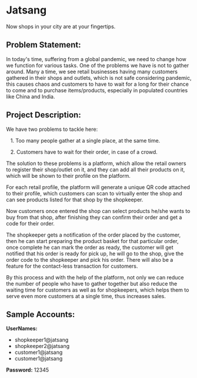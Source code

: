 Jatsang
=======

Now shops in your city are at your fingertips.

Problem Statement: 
-------------------

In today's time, suffering from a global pandemic, we need to change how we function for various tasks. One of the problems we have is not to gather around. Many a time, we see retail businesses having many customers gathered in their shops and outlets, which is not safe considering pandemic, this causes chaos and customers to have to wait for a long for their chance to come and to purchase items/products, especially in populated countries like China and India.

Project Description:
--------------------

We have two problems to tackle here:

   1. Too many people gather at a single place, at the same time.

   2. Customers have to wait for their order, in case of a crowd.

The solution to these problems is a platform, which allow the retail owners to register their shop/outlet on it, and they can add all their products on it, which will be shown to their profile on the platform.

For each retail profile, the platform will generate a unique QR code attached to their profile, which customers can scan to virtually enter the shop and can see products listed for that shop by the shopkeeper.

Now customers once entered the shop can select products he/she wants to buy from that shop, after finishing they can confirm their order and get a code for their order.

The shopkeeper gets a notification of the order placed by the customer, then he can start preparing the product basket for that particular order, once complete he can mark the order as ready, the customer will get notified that his order is ready for pick up, he will go to the shop, give the order code to the shopkeeper and pick his order. There will also be a feature for the contact-less transaction for customers.

By this process and with the help of the platform, not only we can reduce the number of people who have to gather together but also reduce the waiting time for customers as well as for shopkeepers, which helps them to serve even more customers at a single time, thus increases sales.

Sample Accounts:
----------------

**UserNames:**

-   shopkeeper1@jatsang
-   shopkeeper2@jatsang
-   customer1@jatsang
-   customer1@jatsang

**Password:** 12345
